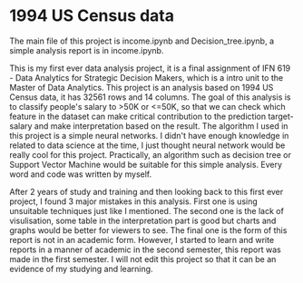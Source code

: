# 1994 US Census data

The main file of this project is income.ipynb and Decision_tree.ipynb, a simple analysis report is in income.ipynb.

This is my first ever data analysis project, it is a final assignment of IFN 619 - Data Analytics for Strategic Decision Makers, which is a intro unit to the Master of Data Analytics. This project is an analysis based on 1994 US Census data, it has 32561 rows and 14 columns. The goal of this analysis is to classify people's salary to >50K or <=50K, so that we can check which feature in the dataset can make critical contribution to the prediction target-salary and make interpretation based on the result. The algorithm I used in this project is a simple neural networks. I didn't have enough knowledge in related to data science at the time, I just thought neural network would be really cool for this project. Practically, an algorithm such as decision tree or Support Vector Machine would be suitable for this simple analysis. Every word and code was written by myself.

After 2 years of study and training and then looking back to this first ever project, I found 3 major mistakes in this analysis. First one is using unsuitable techniques just like I mentioned. The second one is the lack of visulisation, some table in the interpretation part is good but charts and graphs would be better for viewers to see. The final one is the form of this report is not in an academic form. However, I started to learn and write reports in a manner of academic in the second semester, this report was made in the first semester. I will not edit this project so that it can be an evidence of my studying and learning. 
